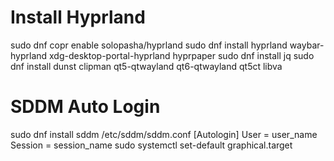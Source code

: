 # Install Hyprland
sudo dnf copr enable solopasha/hyprland
sudo dnf install hyprland waybar-hyprland xdg-desktop-portal-hyprland hyprpaper 
sudo dnf install jq
sudo dnf install dunst clipman qt5-qtwayland qt6-qtwayland qt5ct libva 

# SDDM Auto Login
sudo dnf install sddm
/etc/sddm/sddm.conf
[Autologin]
User = user_name
Session = session_name
sudo systemctl set-default graphical.target